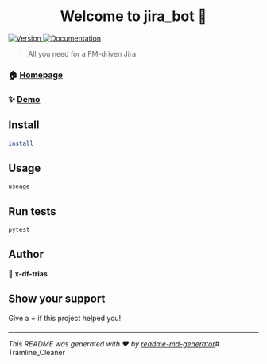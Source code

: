 <h1 align="center">Welcome to jira_bot 👋</h1>
<p>
  <a href="https://www.npmjs.com/package/reaper" target="_blank">
    <img alt="Version" src="https://img.shields.io/npm/v/reaper.svg">
  </a>
  <a href="docs" target="_blank">
    <img alt="Documentation" src="https://img.shields.io/badge/documentation-yes-brightgreen.svg" />
  </a>
</p>

> All you need for a FM-driven Jira

### 🏠 [Homepage](https://confluence.digital-farming.com:8443/pages/viewpage.action?spaceKey=DT&title=Data-driven+JIRA)

### ✨ [Demo](demo-url)

## Install

```sh
install
```

## Usage

```sh
useage
```

## Run tests

```sh
pytest
```

## Author

👤 **x-df-trias**


## Show your support

Give a ⭐️ if this project helped you!

***
_This README was generated with ❤️ by [readme-md-generator](https://github.com/kefranabg/readme-md-generator)_# Tramline_Cleaner
